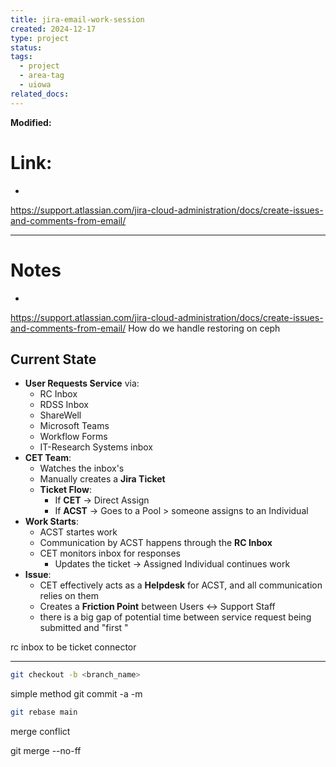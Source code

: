 ```yaml
---
title: jira-email-work-session
created: 2024-12-17
type: project
status: 
tags:
  - project
  - area-tag
  - uiowa
related_docs:
---
```

**Modified:**

# Link:

- 
https://support.atlassian.com/jira-cloud-administration/docs/create-issues-and-comments-from-email/


---

# Notes

- 
https://support.atlassian.com/jira-cloud-administration/docs/create-issues-and-comments-from-email/
How do we handle restoring on ceph 

## Current State

- **User Requests Service** via:
    - RC Inbox
    - RDSS Inbox
    - ShareWell
    - Microsoft Teams
    - Workflow Forms
    - IT-Research Systems inbox
- **CET Team**:
    - Watches the inbox's
    - Manually creates a **Jira Ticket**
    - **Ticket Flow**:
        - If **CET** → Direct Assign
        - If **ACST** → Goes to a Pool > someone assigns to an Individual
- **Work Starts**:
	- ACST startes work
    - Communication by ACST happens through the **RC Inbox**
    - CET monitors inbox for responses
	    - Updates the ticket → Assigned Individual continues work
- **Issue**:
    - CET effectively acts as a **Helpdesk** for ACST, and all communication relies on them 
    - Creates a **Friction Point** between Users ↔ Support Staff
    - there is a big gap of potential time between service request being submitted and "first "




rc inbox to be ticket connector

---


```sh
git checkout -b <branch_name>
```

simple method 
git commit -a -m 

```sh
git rebase main
```


merge conflict

git merge --no-ff
